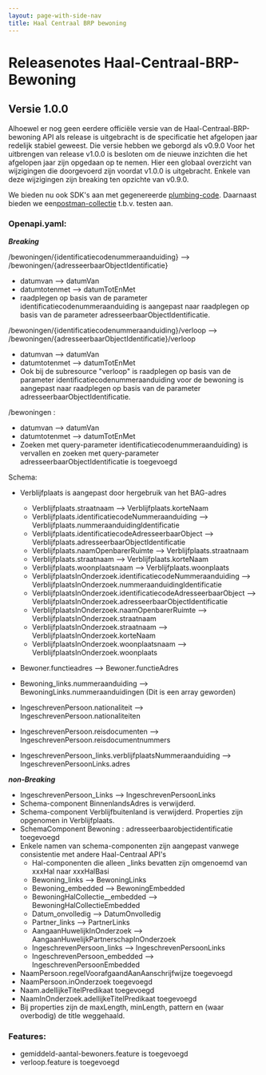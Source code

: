 ```yaml
---
layout: page-with-side-nav
title: Haal Centraal BRP bewoning
---
```


# Releasenotes Haal-Centraal-BRP-Bewoning


## Versie 1.0.0

Alhoewel er nog geen eerdere officiële versie van de Haal-Centraal-BRP-bewoning API als release is uitgebracht is de specificatie het afgelopen jaar redelijk stabiel geweest. Die versie hebben we geborgd als v0.9.0
Voor het uitbrengen van release v1.0.0 is besloten om de nieuwe inzichten die het afgelopen jaar zijn opgedaan op te nemen. Hier een globaal overzicht van wijzigingen die doorgevoerd zijn voordat v1.0.0 is uitgebracht. Enkele van deze wijzigingen zijn breaking ten opzichte van v0.9.0.

We bieden nu ook SDK's aan met gegenereerde [plumbing-code](./code).
Daarnaast bieden we een[postman-collectie](./test) t.b.v. testen aan.

### Openapi.yaml:

_**Breaking**_

/bewoningen/{identificatiecodenummeraanduiding} --> /bewoningen/{adresseerbaarObjectIdentificatie}
- datumvan --> datumVan
- datumtotenmet --> datumTotEnMet
- raadplegen op basis van de parameter identificatiecodenummeraanduiding is aangepast naar raadplegen op basis van de parameter adresseerbaarObjectIdentificatie.

/bewoningen/{identificatiecodenummeraanduiding}/verloop --> /bewoningen/{adresseerbaarObjectIdentificatie}/verloop
- datumvan --> datumVan
- datumtotenmet --> datumTotEnMet
- Ook bij de subresource "verloop" is raadplegen op basis van de parameter identificatiecodenummeraanduiding voor de bewoning is aangepast naar raadplegen op basis van de parameter adresseerbaarObjectIdentificatie.

/bewoningen :
- datumvan --> datumVan
- datumtotenmet --> datumTotEnMet
- Zoeken met query-parameter identificatiecodenummeraanduiding) is vervallen en zoeken met query-parameter adresseerbaarObjectIdentificatie is toegevoegd


Schema:

- Verblijfplaats is aangepast door hergebruik van het BAG-adres
  - Verblijfplaats.straatnaam --> Verblijfplaats.korteNaam
  - Verblijfplaats.identificatiecodeNummeraanduiding --> Verblijfplaats.nummeraanduidingIdentificatie
  - Verblijfplaats.identificatiecodeAdresseerbaarObject --> Verblijfplaats.adresseerbaarObjectIdentificatie
  - Verblijfplaats.naamOpenbarerRuimte --> Verblijfplaats.straatnaam
  - Verblijfplaats.straatnaam --> Verblijfplaats.korteNaam
  - Verblijfplaats.woonplaatsnaam --> Verblijfplaats.woonplaats
  - VerblijfplaatsInOnderzoek.identificatiecodeNummeraanduiding --> VerblijfplaatsInOnderzoek.nummeraanduidingIdentificatie
  - VerblijfplaatsInOnderzoek.identificatiecodeAdresseerbaarObject --> VerblijfplaatsInOnderzoek.adresseerbaarObjectIdentificatie
  - VerblijfplaatsInOnderzoek.naamOpenbarerRuimte --> VerblijfplaatsInOnderzoek.straatnaam
  - VerblijfplaatsInOnderzoek.straatnaam --> VerblijfplaatsInOnderzoek.korteNaam
  - VerblijfplaatsInOnderzoek.woonplaatsnaam --> VerblijfplaatsInOnderzoek.woonplaats


- Bewoner.functieadres --> Bewoner.functieAdres
- Bewoning_links.nummeraanduiding --> BewoningLinks.nummeraanduidingen (Dit is een array geworden)
- IngeschrevenPersoon.nationaliteit --> IngeschrevenPersoon.nationaliteiten
- IngeschrevenPersoon.reisdocumenten --> IngeschrevenPersoon.reisdocumentnummers
- IngeschrevenPersoon_links.verblijfplaatsNummeraanduiding --> IngeschrevenPersoonLinks.adres


_**non-Breaking**_
- IngeschrevenPersoon_Links --> IngeschrevenPersoonLinks
- Schema-component BinnenlandsAdres is verwijderd.
- Schema-component Verblijfbuitenland is verwijderd. Properties zijn opgenomen in Verblijfplaats.
- SchemaComponent Bewoning : adresseerbaarobjectidentificatie toegevoegd
- Enkele namen van schema-componenten zijn aangepast vanwege consistentie met andere Haal-Centraal API's
  - Hal-componenten die alleen _links bevatten zijn omgenoemd van xxxHal naar xxxHalBasi
  - Bewoning_links --> BewoningLinks
  - Bewoning_embedded --> BewoningEmbedded
  - BewoningHalCollectie__embedded --> BewoningHalCollectieEmbedded
  - Datum_onvolledig --> DatumOnvolledig
  - Partner_links --> PartnerLinks
  - AangaanHuwelijkInOnderzoek --> AangaanHuwelijkPartnerschapInOnderzoek
  - IngeschrevenPersoon_links --> IngeschrevenPersoonLinks
  - IngeschrevenPersoon_embedded --> IngeschrevenPersoonEmbedded
- NaamPersoon.regelVoorafgaandAanAanschrijfwijze toegevoegd
- NaamPersoon.inOnderzoek toegevoegd
- Naam.adellijkeTitelPredikaat toegevoegd
- NaamInOnderzoek.adellijkeTitelPredikaat toegevoegd
- Bij properties zijn de maxLength, minLength, pattern en (waar overbodig) de title weggehaald.

### Features:

- gemiddeld-aantal-bewoners.feature is toegevoegd
- verloop.feature is toegevoegd
